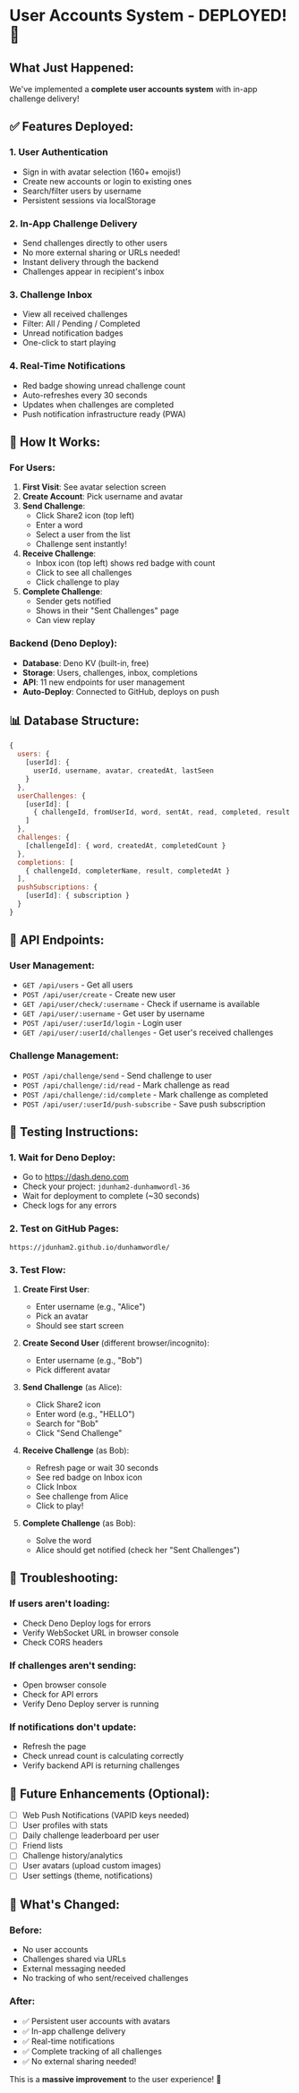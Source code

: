 # User Accounts System - DEPLOYED! 🚀

## What Just Happened:

We've implemented a **complete user accounts system** with in-app challenge delivery!

## ✅ Features Deployed:

### 1. **User Authentication**
- Sign in with avatar selection (160+ emojis!)
- Create new accounts or login to existing ones
- Search/filter users by username
- Persistent sessions via localStorage

### 2. **In-App Challenge Delivery**
- Send challenges directly to other users
- No more external sharing or URLs needed!
- Instant delivery through the backend
- Challenges appear in recipient's inbox

### 3. **Challenge Inbox**
- View all received challenges
- Filter: All / Pending / Completed
- Unread notification badges
- One-click to start playing

### 4. **Real-Time Notifications**
- Red badge showing unread challenge count
- Auto-refreshes every 30 seconds
- Updates when challenges are completed
- Push notification infrastructure ready (PWA)

## 🎯 How It Works:

### For Users:
1. **First Visit**: See avatar selection screen
2. **Create Account**: Pick username and avatar
3. **Send Challenge**: 
   - Click Share2 icon (top left)
   - Enter a word
   - Select a user from the list
   - Challenge sent instantly!
4. **Receive Challenge**:
   - Inbox icon (top left) shows red badge with count
   - Click to see all challenges
   - Click challenge to play
5. **Complete Challenge**:
   - Sender gets notified
   - Shows in their "Sent Challenges" page
   - Can view replay

### Backend (Deno Deploy):
- **Database**: Deno KV (built-in, free)
- **Storage**: Users, challenges, inbox, completions
- **API**: 11 new endpoints for user management
- **Auto-Deploy**: Connected to GitHub, deploys on push

## 📊 Database Structure:

```javascript
{
  users: {
    [userId]: {
      userId, username, avatar, createdAt, lastSeen
    }
  },
  userChallenges: {
    [userId]: [
      { challengeId, fromUserId, word, sentAt, read, completed, result }
    ]
  },
  challenges: {
    [challengeId]: { word, createdAt, completedCount }
  },
  completions: [
    { challengeId, completerName, result, completedAt }
  ],
  pushSubscriptions: {
    [userId]: { subscription }
  }
}
```

## 🔧 API Endpoints:

### User Management:
- `GET /api/users` - Get all users
- `POST /api/user/create` - Create new user
- `GET /api/user/check/:username` - Check if username is available
- `GET /api/user/:username` - Get user by username
- `POST /api/user/:userId/login` - Login user
- `GET /api/user/:userId/challenges` - Get user's received challenges

### Challenge Management:
- `POST /api/challenge/send` - Send challenge to user
- `POST /api/challenge/:id/read` - Mark challenge as read
- `POST /api/challenge/:id/complete` - Mark challenge as completed
- `POST /api/user/:userId/push-subscribe` - Save push subscription

## 🚀 Testing Instructions:

### 1. Wait for Deno Deploy:
- Go to https://dash.deno.com
- Check your project: `jdunham2-dunhamwordl-36`
- Wait for deployment to complete (~30 seconds)
- Check logs for any errors

### 2. Test on GitHub Pages:
```
https://jdunham2.github.io/dunhamwordle/
```

### 3. Test Flow:
1. **Create First User**:
   - Enter username (e.g., "Alice")
   - Pick an avatar
   - Should see start screen

2. **Create Second User** (different browser/incognito):
   - Enter username (e.g., "Bob")
   - Pick different avatar

3. **Send Challenge** (as Alice):
   - Click Share2 icon
   - Enter word (e.g., "HELLO")
   - Search for "Bob"
   - Click "Send Challenge"

4. **Receive Challenge** (as Bob):
   - Refresh page or wait 30 seconds
   - See red badge on Inbox icon
   - Click Inbox
   - See challenge from Alice
   - Click to play!

5. **Complete Challenge** (as Bob):
   - Solve the word
   - Alice should get notified (check her "Sent Challenges")

## 🐛 Troubleshooting:

### If users aren't loading:
- Check Deno Deploy logs for errors
- Verify WebSocket URL in browser console
- Check CORS headers

### If challenges aren't sending:
- Open browser console
- Check for API errors
- Verify Deno Deploy server is running

### If notifications don't update:
- Refresh the page
- Check unread count is calculating correctly
- Verify backend API is returning challenges

## 📝 Future Enhancements (Optional):

- [ ] Web Push Notifications (VAPID keys needed)
- [ ] User profiles with stats
- [ ] Daily challenge leaderboard per user
- [ ] Friend lists
- [ ] Challenge history/analytics
- [ ] User avatars (upload custom images)
- [ ] User settings (theme, notifications)

## 🎉 What's Changed:

### Before:
- No user accounts
- Challenges shared via URLs
- External messaging needed
- No tracking of who sent/received challenges

### After:
- ✅ Persistent user accounts with avatars
- ✅ In-app challenge delivery
- ✅ Real-time notifications
- ✅ Complete tracking of all challenges
- ✅ No external sharing needed!

This is a **massive improvement** to the user experience! 🚀

